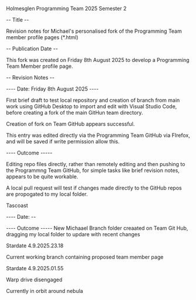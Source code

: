 Holmesglen Programming Team 2025 Semester 2

-- Title -- 

Revision notes for Michael's personalised fork of the Programming Team member profile pages (*.html)

-- Publication Date --

This fork was created on Friday 8th August 2025 to develop a Programming Team Member profile page.

-- Revision Notes --

---- Date: Friday 8th August 2025 ----

 First brief draft to test local repository and creation of branch from main work using GitHub Desktop to import and edit with Visual Studio Code, before creating a fork of the main GitHun team directory.

 Creation of fork on Team GitHub appears successful.

 This entry was edited directly via the Programming Team GitHub via FIrefox, and will be saved if write permission allow this.

---- Outcome -----

Editing repo files directly, rather than remotely editing and then pushing to the Programmng Team GitHub, for simple tasks like brief revision notes, appears to be quite workable.

A local pull request will test if changes made directly to the GitHub repos are propogated to my local folder.

Tascoast

---- Date: --

---- Outcome -----
New Michaael Branch folder creaated on Team Git Hub, dragging my local folder to updare with recent changes
 
Stardate 4.9.2025.23.18

Current working branch containing proposed team member page

Stardate 4.9.2025.01.55

Warp drive disengaged

Currently in orbit around nebula



